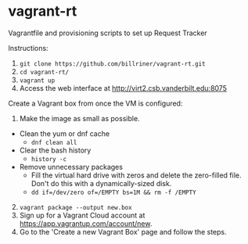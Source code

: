 # vagrant-rt
Vagrantfile and provisioning scripts to set up Request Tracker

Instructions:

1. ```git clone https://github.com/billriner/vagrant-rt.git```
2. ```cd vagrant-rt/```
3. ``vagrant up``
4. Access the web interface at http://virt2.csb.vanderbilt.edu:8075

Create a Vagrant box from once the VM is configured:

1. Make the image as small as possible.
- Clean the yum or dnf cache
  - ```dnf clean all```
- Clear the bash history
  - ```history -c```
- Remove unnecessary packages
  - Fill the virtual hard drive with zeros and delete the zero-filled file.  Don't do this with a dynamically-sized disk.
  - ```dd if=/dev/zero of=/EMPTY bs=1M && rm -f /EMPTY```
2. ```vagrant package --output new.box```
3. Sign up for a Vagrant Cloud account at https://app.vagrantup.com/account/new.
4. Go to the 'Create a new Vagrant Box' page and follow the steps.
